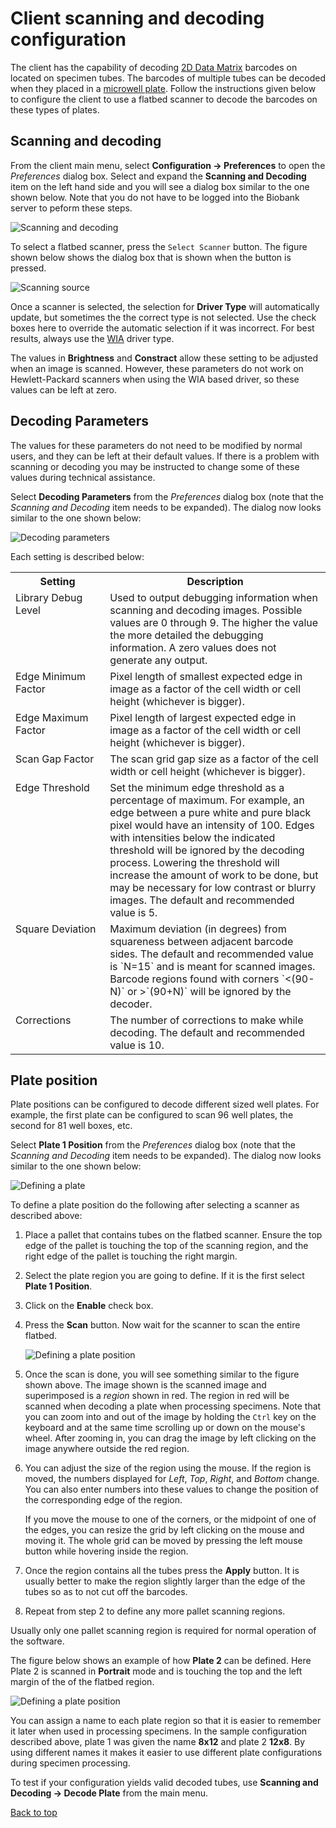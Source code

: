 # Client scanning and decoding configuration

The client has the capability of decoding [2D Data Matrix](http://en.wikipedia.org/wiki/Data_Matrix)
barcodes on located on specimen tubes. The barcodes of multiple tubes can be decoded when they
placed in a [microwell plate](http://en.wikipedia.org/wiki/Microwell_plate). Follow the instructions
given below to configure the client to use a flatbed scanner to decode the barcodes on these types
of plates.

## Scanning and decoding

From the client main menu, select **Configuration -> Preferences** to open the *Preferences* dialog
box. Select and expand the **Scanning and Decoding** item on the left hand side and you will see a
dialog box similar to the one shown below.  Note that you do not have to be logged into the Biobank
server to peform these steps.

![Scanning and decoding](images/prefs_scanning_and_decoding.png?raw=true "Scanning and decoding
 preferences")

To select a flatbed scanner, press the `Select Scanner` button. The figure shown below shows the
dialog box that is shown when the button is pressed.

![Scanning source](images/prefs_select_source.png?raw=true "Selecting a scanning source")

Once a scanner is selected, the selection for **Driver Type** will automatically update, but
sometimes the the correct type is not selected. Use the check boxes here to override the automatic
selection if it was incorrect.  For best results, always use the
[WIA](http://en.wikipedia.org/wiki/Windows_Image_Acquisition) driver type.

The values in **Brightness** and **Constract** allow these setting to be adjusted when an image is
scanned. However, these parameters do not work on Hewlett-Packard scanners when using the WIA based
driver, so these values can be left at zero.

## Decoding Parameters

The values for these parameters do not need to be modified by normal users, and they can be left at
their default values. If there is a problem with scanning or decoding you may be instructed to
change some of these values during technical assistance.

Select **Decoding Parameters** from the *Preferences* dialog box (note that the *Scanning and
Decoding* item needs to be expanded). The dialog now looks similar to the one shown below:

![Decoding parameters](images/prefs_decoding_params.png?raw=true "Decoding parameters")

Each setting is described below:

<table>
<tr>
<th width="30%">Setting</th>
<th>Description</th>
</tr>
<tr>
<td valign="top">Library Debug Level</td>
<td>
Used to output debugging information when scanning and decoding images. Possible values are 0
through 9. The higher the value the more detailed the debugging information. A zero values
does not generate any output.
</td>
</tr>
<tr>
<td valign="top">Edge Minimum Factor</td>
<td>
Pixel length of smallest expected edge in image  as a factor of the cell width or cell height
(whichever is bigger).
</td>
</tr>
<td valign="top">Edge Maximum Factor  </td>
<td>
Pixel length of largest expected edge in image  as a factor of the cell width or cell height
(whichever is bigger).
</td>
</tr>
<tr>
<td valign="top">Scan Gap Factor</td>
<td>
The scan grid gap size as a factor of the cell width or cell height (whichever is bigger).
</td>
</tr>
<tr>
<td valign="top">Edge Threshold</td>
<td>
Set the minimum edge threshold as a percentage of maximum.  For example, an edge between a pure
white and pure black pixel would have an intensity of 100. Edges with intensities below the
indicated threshold will be ignored by the decoding process. Lowering the threshold will increase
the amount of work to be done, but may be necessary for low contrast or blurry images. The default
and recommended value is 5.
</td>
</tr>
<tr>
<td valign="top">Square Deviation</td>
<td>
Maximum deviation (in degrees) from squareness between adjacent barcode sides. The default and
recommended value is `N=15` and is meant for scanned images. Barcode regions found with corners
`<(90-N)` or >`(90+N)` will be ignored by the decoder.
</td>
</tr>
<tr>
<td valign="top">Corrections</td>
<td>
The number of corrections to make while decoding. The default and recommended value is 10.
</td>
</tr>
</table>

## Plate position

Plate positions can be configured to decode different sized well plates. For example, the first
plate can be configured to scan 96 well plates, the second for 81 well boxes, etc.

Select **Plate 1 Position** from the *Preferences* dialog box (note that the *Scanning and
Decoding* item needs to be expanded). The dialog now looks similar to the one shown below:

![Defining a plate](images/plate1_definition.png?raw=true "Scanning and decoding
 preferences")

To define a plate position do the following after selecting a scanner as described above:

1. Place a pallet that contains tubes on the flatbed scanner. Ensure the top edge of the pallet is
   touching the top of the scanning region, and the right edge of the pallet is touching the right
   margin.

1. Select the plate region you are going to define.  If it is the first select **Plate 1 Position**.

1. Click on the **Enable** check box.

1. Press the **Scan** button. Now wait for the scanner to scan the entire flatbed.

    ![Defining a plate position](images/plate1_with_grid.png?raw=true "Defining a plate position")

1. Once the scan is done, you will see something similar to the figure shown above. The image shown
   is the scanned image and superimposed is a *region* shown in red. The region in red will be
   scanned when decoding a plate when processing specimens. Note that you can zoom into and out of
   the image by holding the `Ctrl` key on the keyboard and at the same time scrolling up or down on
   the mouse's wheel. After zooming in, you can drag the image by left clicking on the image
   anywhere outside the red region.

1. You can adjust the size of the region using the mouse. If the region is moved, the numbers
   displayed for *Left*, *Top*, *Right*, and *Bottom* change. You can also enter numbers into
   these values to change the position of the corresponding edge of the region.

    If you move the mouse to one of the corners, or the midpoint of one of the edges, you can resize
    the grid by left clicking on the mouse and moving it. The whole grid can be moved by pressing
    the left mouse button while hovering inside the region.

1. Once the region contains all the tubes press the **Apply** button. It is usually better to make
   the region slightly larger than the edge of the tubes so as to not cut off the barcodes.

1. Repeat from step 2 to define any more pallet scanning regions.

Usually only one pallet scanning region is required for normal operation of the software.

The figure below shows an example of how **Plate 2** can be defined. Here Plate 2 is scanned in
**Portrait** mode and is touching the top and the left margin of the of the flatbed region.

![Defining a plate position](images/plate2_with_grid.png?raw=true "Defining another plate position")

You can assign a name to each plate region so that it is easier to remember it later when used in
processing specimens. In the sample configuration described above, plate 1 was given the name
**8x12** and plate 2 **12x8**. By using different names it makes it easier to use different plate
configurations during specimen processing.

To test if your configuration yields valid decoded tubes, use **Scanning and Decoding -> Decode
Plate** from the main menu.


[Back to top](../README.md)
